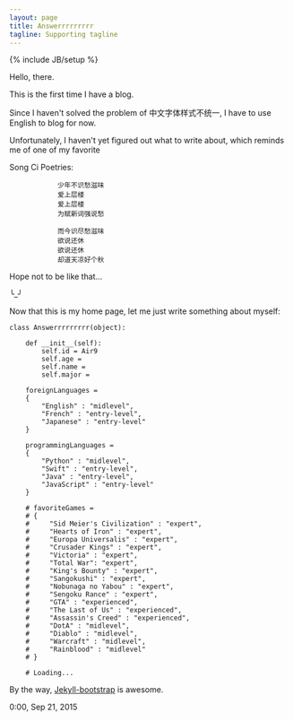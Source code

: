 ```yaml
---
layout: page
title: Answerrrrrrrrr
tagline: Supporting tagline
---
```

{% include JB/setup %}

Hello, there.

This is the first time I have a blog.

Since I haven't solved the problem of 中文字体样式不统一, I have to use English to blog for now.

Unfortunately, I haven't yet figured out what to write about, which reminds me of one of my favorite 

Song Ci Poetries:
	
				少年不识愁滋味
				爱上层楼
				爱上层楼
				为赋新词强说愁
			
				而今识尽愁滋味
				欲说还休
				欲说还休
				却道天凉好个秋

Hope not to be like that...

╰_╯



Now that this is my home page, let me just write something about myself:

    class Answerrrrrrrrr(object):
        
        def __init__(self):
            self.id = Air9
            self.age = 
            self.name = 
            self.major = 
        
        foreignLanguages =
        {
            "English" : "midlevel",
            "French" : "entry-level",
            "Japanese" : "entry-level"
        }
        
        programmingLanguages =
        {
            "Python" : "midlevel",
            "Swift" : "entry-level",
            "Java" : "entry-level",
            "JavaScript" : "entry-level"
        }
        
        # favoriteGames =
        # {
        #     "Sid Meier's Civilization" : "expert",
        #     "Hearts of Iron" : "expert",
        #     "Europa Universalis" : "expert",
        #     "Crusader Kings" : "expert",
        #     "Victoria" : "expert",
        #     "Total War": "expert",
        #     "King's Bounty" : "expert",
        #     "Sangokushi" : "expert",
        #     "Nobunaga no Yabou" : "expert",
        #     "Sengoku Rance" : "expert",
        #     "GTA" : "experienced",
        #     "The Last of Us" : "experienced",
        #     "Assassin's Creed" : "experienced", 
        #     "DotA" : "midlevel",
        #     "Diablo" : "midlevel",
        #     "Warcraft" : "midlevel",
        #     "Rainblood" : "midlevel"
        # }
        
        # Loading...
            	
By the way, [Jekyll-bootstrap](http://jekyllbootstrap.com/) is awesome.

0:00, Sep 21, 2015
    	
    	
    	
    	
    	
    	
    	  
        
        